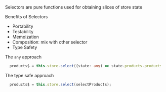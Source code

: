 

Selectors are pure functions used for obtaining slices of store state

Benefits of Selectors
- Portability
- Testability
- Memoization
- Composition: mix with other selector
- Туре Safety

The `any` approach
```ts
  products$ = this.store.select((state: any) => state.products.products);
```

The type safe approach
```ts
  products$ = this.store.select(selectProducts);
```
